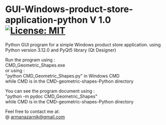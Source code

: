 # GUI-Windows-product-store-application-python V 1.0 [![License: MIT](https://img.shields.io/badge/License-MIT-yellow.svg)](https://opensource.org/licenses/MIT)  
Python GUI program for a simple Windows product store application.
using Python version 3.12.0 and PyQt5 library (Qt Designer)

Run the program using :  
CMD_Geometric_Shapes.exe  
or using :  
"python CMD_Geometric_Shapes.py" in Windows CMD  
while CMD is in the CMD-geometric-shapes-Python directory  

You can see the program document using :  
"python -m pydoc CMD_Geometric_Shapes"  
 while CMD is in the CMD-geometric-shapes-Python
 directory  
  
Feel free to contact me at:  
@ armanazarnik@gmail.com
